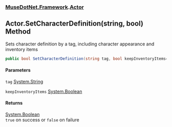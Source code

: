 ### [MuseDotNet.Framework](./MuseDotNet-Framework.md 'MuseDotNet.Framework').[Actor](./Actor.md 'MuseDotNet.Framework.Actor')
## Actor.SetCharacterDefinition(string, bool) Method
Sets character definition by a tag, including character appearance and inventory items  
```csharp
public bool SetCharacterDefinition(string tag, bool keepInventoryItems=false);
```
#### Parameters
<a name='MuseDotNet-Framework-Actor-SetCharacterDefinition(string_bool)-tag'></a>
`tag` [System.String](https://docs.microsoft.com/en-us/dotnet/api/System.String 'System.String')  
  
<a name='MuseDotNet-Framework-Actor-SetCharacterDefinition(string_bool)-keepInventoryItems'></a>
`keepInventoryItems` [System.Boolean](https://docs.microsoft.com/en-us/dotnet/api/System.Boolean 'System.Boolean')  
  
#### Returns
[System.Boolean](https://docs.microsoft.com/en-us/dotnet/api/System.Boolean 'System.Boolean')  
`true` on success or `false` on failure  
